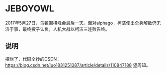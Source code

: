 # JEBOYOWL
2017年5月27日，乌镇围棋峰会最后一天。面对alphago，柯洁使出全身解数仍无济于事，最终投子认负，人机大战以柯洁三连败告终。
## 说明
摆烂了，代码全抄的CSDN：https://blog.csdn.net/luo1831251387/article/details/110847188
望周知。
